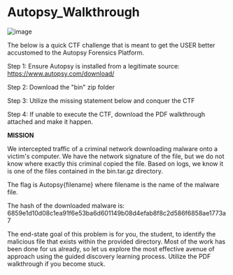 # Autopsy_Walkthrough


![image](https://user-images.githubusercontent.com/44712215/189423621-a7c32bfe-ed63-447d-b2b4-643ba241814e.png)


The below is a quick CTF challenge that is meant to get the USER better accustomed to the Autopsy Forensics Platform. 

Step 1: Ensure Autopsy is installed from a legitimate source:
https://www.autopsy.com/download/

Step 2: Download the "bin" zip folder

Step 3: Utilize the missing statement below and conquer the CTF 

Step 4: If unable to execute the CTF, download the PDF walkthrough attached and make it happen.

**MISSION**

We intercepted traffic of a criminal network downloading malware onto a victim's computer. We have 
the network signature of the file, but we do not know where exactly this criminal copied the file. 
Based on logs, we know it is one of the files contained in the bin.tar.gz directory.


The flag is Autopsy{filename} where filename is the name of the malware file.

The hash of the downloaded malware is:
6859e1d10d08c1ea91f6e53ba6d601149b08d4efab8f8c2d586f6858ae1773a7 

The end-state goal of this problem is for you, the student, to identify the malicious file that exists 
within the provided directory. Most of the work has been done for us already, so let us explore the 
most effective avenue of approach using the guided discovery learning process. Utilize the PDF walkthrough
if you become stuck.
